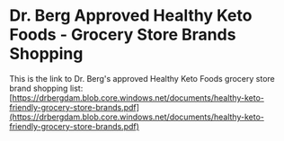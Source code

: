 # Dr. Berg Approved Healthy Keto Foods - Grocery Store Brands Shopping

This is the link to Dr. Berg's approved Healthy Keto Foods grocery store brand shopping list: [https://drbergdam.blob.core.windows.net/documents/healthy-keto-friendly-grocery-store-brands.pdf](https://drbergdam.blob.core.windows.net/documents/healthy-keto-friendly-grocery-store-brands.pdf)